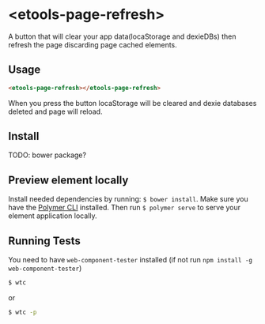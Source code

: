 # \<etools-page-refresh\>

A button that will clear your app data(locaStorage and dexieDBs) then refresh the page discarding page cached elements.

## Usage

```html
<etools-page-refresh></etools-page-refresh>
```

When you press the button locaStorage will be cleared and dexie databases deleted and page will reload.

## Install

TODO: bower package? 

## Preview element locally

Install needed dependencies by running: `$ bower install`.
Make sure you have the [Polymer CLI](https://www.npmjs.com/package/polymer-cli) installed. Then run `$ polymer serve` to serve your element application locally.

## Running Tests

You need to have `web-component-tester` installed (if not run `npm install -g web-component-tester`)
```bash
$ wtc
```
or 
```bash
$ wtc -p
```
